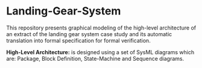 # Landing-Gear-System
This repository presents graphical modeling of the high-level architecture of an extract of the landing gear system case study and its automatic translation into formal specification for formal verification.

**High-Level Architecture:** is designed using a set of SysML diagrams which are: Package, Block Definition, State-Machine and Sequence diagrams.
